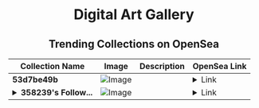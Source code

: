<div align="center">

# Digital Art Gallery

## Trending Collections on OpenSea

| Collection Name                       | Image                                                                                     | Description                       | OpenSea Link                                                                                          |
|---------------------------------------|-------------------------------------------------------------------------------------------|-----------------------------------|--------------------------------------------------------------------------------------------------------|
| **53d7be49b** | ![Image](https://i.seadn.io/s/raw/files/4b54e236b141bb9fa9ee43f5b8b17b00.jpg?w=500&auto=format?w=200&auto=format) |  | <details><summary>Link</summary>[53d7be49b](https://opensea.io/collection/53d7be49b)</details> |
| **<details><summary>358239's Follow...</summary>358239's Follower</details>** | ![Image](https://i.seadn.io/s/raw/files/19f9f090920392cc3650cbdf4361755b.png?w=500&auto=format?w=200&auto=format) |  | <details><summary>Link</summary>[358239's Follower](https://opensea.io/collection/358239-s-follower)</details> |

</div>